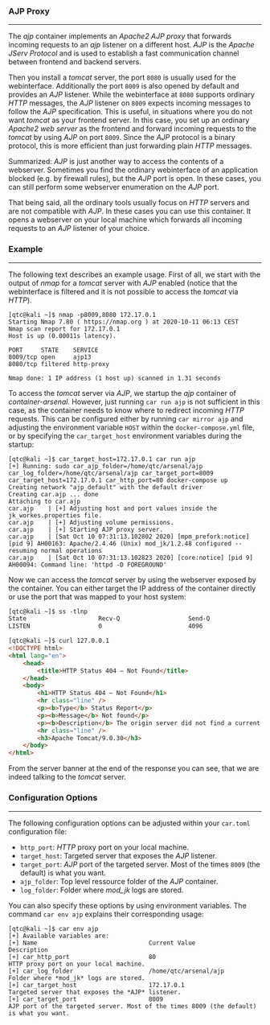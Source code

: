 ### AJP Proxy

----

The *ajp* container implements an *Apache2 AJP proxy* that forwards incoming requests to an *ajp* listener
on a different host. *AJP* is the *Apache JServ Protocol* and is used to establish a fast communication
channel between frontend and backend servers.

Then you install a *tomcat* server, the port ``8080`` is usually used for the webinterface. Additionally
the port ``8009`` is also opened by default and provides an *AJP* listener. While the webinterface at ``8080``
supports ordinary *HTTP* messages, the *AJP* listener on ``8009`` expects incoming messages to follow the
*AJP* specification. This is useful, in situations where you do not want *tomcat* as your frontend server.
In this case, you set up an ordinary *Apache2 web server* as the frontend and forward incoming requests to the
*tomcat* by using *AJP* on port ``8009``. Since the *AJP* protocol is a binary protocol, this is more efficient
than just forwarding plain *HTTP* messages.

Summarized: *AJP* is just another way to access the contents of a webserver. Sometimes you find the ordinary
webinterface of an application blocked (e.g. by firewall rules), but the *AJP* port is open. In these cases,
you can still perform some webserver enumeration on the *AJP* port.

That being said, all the ordinary tools usually focus on *HTTP* servers and are not compatible with *AJP*.
In these cases you can use this container. It opens a webserver on your local machine which forwards all
incoming requests to an *AJP* listener of your choice.


### Example

----

The following text describes an example usage. First of all, we start with the output of *nmap* for a *tomcat*
server with *AJP* enabled (notice that the webinterface is filtered and it is not possible to access the
*tomcat* via *HTTP*).

```console
[qtc@kali ~]$ nmap -p8009,8080 172.17.0.1
Starting Nmap 7.80 ( https://nmap.org ) at 2020-10-11 06:13 CEST
Nmap scan report for 172.17.0.1
Host is up (0.00011s latency).

PORT     STATE    SERVICE
8009/tcp open     ajp13
8080/tcp filtered http-proxy

Nmap done: 1 IP address (1 host up) scanned in 1.31 seconds
```

To access the *tomcat* server via *AJP*, we startup the *ajp* container of *container-arsenal*. However,
just running ``car run ajp`` is not sufficient in this case, as the container needs to know where to
redirect incoming *HTTP* requests. This can be configured either by running ``car mirror ajp`` and adjusting
the environment variable ``HOST`` within the ``docker-compose.yml`` file, or by specifying
the ``car_target_host`` environment variables during the startup:

```console
[qtc@kali ~]$ car_target_host=172.17.0.1 car run ajp
[+] Running: sudo car_ajp_folder=/home/qtc/arsenal/ajp car_log_folder=/home/qtc/arsenal/ajp car_target_port=8009 car_target_host=172.17.0.1 car_http_port=80 docker-compose up
Creating network "ajp_default" with the default driver
Creating car.ajp ... done
Attaching to car.ajp
car.ajp    | [+] Adjusting host and port values inside the jk_workes.properties file.
car.ajp    | [+] Adjusting volume permissions.
car.ajp    | [+] Starting AJP proxy server.
car.ajp    | [Sat Oct 10 07:31:13.102802 2020] [mpm_prefork:notice] [pid 9] AH00163: Apache/2.4.46 (Unix) mod_jk/1.2.48 configured -- resuming normal operations
car.ajp    | [Sat Oct 10 07:31:13.102823 2020] [core:notice] [pid 9] AH00094: Command line: 'httpd -D FOREGROUND'
```

Now we can access the *tomcat* server by using the webserver exposed by the container. You can either target the IP address of the container
directly or use the port that was mapped to your host system:

```html
[qtc@kali ~]$ ss -tlnp
State                    Recv-Q                   Send-Q                                     Local Address:Port                                       Peer Address:Port                   Process
LISTEN                   0                        4096                                           127.0.0.1:80                                              0.0.0.0:*

[qtc@kali ~]$ curl 127.0.0.1
<!DOCTYPE html>
<html lang="en">
    <head>
        <title>HTTP Status 404 – Not Found</title>
    </head>
    <body>
        <h1>HTTP Status 404 – Not Found</h1>
        <hr class="line" />
        <p><b>Type</b> Status Report</p>
        <p><b>Message</b> Not found</p>
        <p><b>Description</b> The origin server did not find a current representation for the target resource or is not willing to disclose that one exists.</p>
        <hr class="line" />
        <h3>Apache Tomcat/9.0.30</h3>
    </body>
</html>
```

From the server banner at the end of the response you can see, that we are indeed talking to the *tomcat* server.


### Configuration Options

----

The following configuration options can be adjusted within your ``car.toml`` configuration file:

* ``http_port``: *HTTP* proxy port on your local machine.
* ``target_host``: Targeted server that exposes the *AJP* listener.
* ``target_port``: *AJP* port of the targeted server. Most of the times ``8009`` (the default) is what you want.
* ``ajp_folder``: Top level ressource folder of the *AJP* container.
* ``log_folder``: Folder where *mod_jk* logs are stored.

You can also specify these options by using environment variables. The command ``car env ajp`` explains their corresponding usage:

```console
[qtc@kali ~]$ car env ajp
[+] Available variables are:
[+] Name                               Current Value                      Description
[+] car_http_port                      80                                 HTTP proxy port on your local machine.
[+] car_log_folder                     /home/qtc/arsenal/ajp              Folder where *mod_jk* logs are stored.
[+] car_target_host                    172.17.0.1                         Targeted server that exposes the *AJP* listener.
[+] car_target_port                    8009                               AJP port of the targeted server. Most of the times 8009 (the default) is what you want.
```
